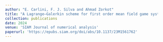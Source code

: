 ```yaml
---
author: "E. Carlini, F. J. Silva and Ahmad Zorkot"
title: "A Lagrange–Galerkin scheme for first order mean field game systems"
collection: publications
date: 2024  
venue: 'SIAM Journal of numerical analysis'
paperurl: 'https://epubs.siam.org/doi/abs/10.1137/23M1561762'
---
```

